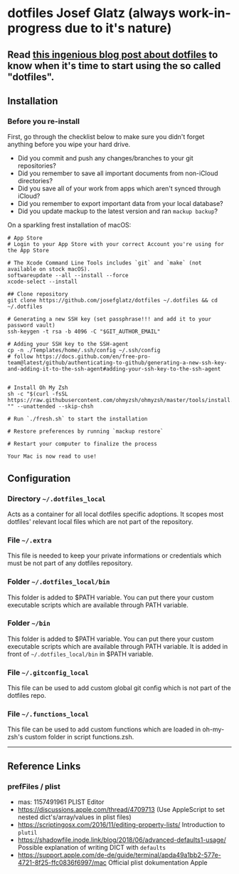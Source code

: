 # dotfiles Josef Glatz (always work-in-progress due to it's nature)

## Read [this ingenious blog post about dotfiles](https://driesvints.com/blog/getting-started-with-dotfiles/) to know when it's time to start using the so called "dotfiles".

## Installation

### Before you re-install

First, go through the checklist below to make sure you didn't forget anything before you wipe your hard drive.

- Did you commit and push any changes/branches to your git repositories?
- Did you remember to save all important documents from non-iCloud directories?
- Did you save all of your work from apps which aren't synced through iCloud?
- Did you remember to export important data from your local database?
- Did you update mackup to the latest version and ran `mackup backup`?

On a sparkling frest installation of macOS:

```
# App Store
# Login to your App Store with your correct Account you're using for the App Store

# The Xcode Command Line Tools includes `git` and `make` (not available on stock macOS).
softwareupdate --all --install --force
xcode-select --install

## Clone repository
git clone https://github.com/josefglatz/dotfiles ~/.dotfiles && cd ~/.dotfiles

# Generating a new SSH key (set passphrase!!! and add it to your password vault)
ssh-keygen -t rsa -b 4096 -C "$GIT_AUTHOR_EMAIL"

# Adding your SSH key to the SSH-agent
cp -n ./Templates/home/.ssh/config ~/.ssh/config
# follow https://docs.github.com/en/free-pro-team@latest/github/authenticating-to-github/generating-a-new-ssh-key-and-adding-it-to-the-ssh-agent#adding-your-ssh-key-to-the-ssh-agent


# Install Oh My Zsh
sh -c "$(curl -fsSL https://raw.githubusercontent.com/ohmyzsh/ohmyzsh/master/tools/install.sh)" "" --unattended --skip-chsh

# Run `./fresh.sh` to start the installation

# Restore preferences by running `mackup restore`

# Restart your computer to finalize the process

Your Mac is now read to use!
```

## Configuration

### Directory `~/.dotfiles_local`

Acts as a container for all local dotfiles specific adoptions. It scopes most dotfiles' relevant local files which are not part of the repository.

### File `~/.extra`

This file is needed to keep your private informations or credentials which must be not part of any dotfiles repository.

### Folder `~/.dotfiles_local/bin`

This folder is added to $PATH variable. You can put there your custom executable scripts which are available through PATH variable.

### Folder `~/bin`

This folder is added to $PATH variable. You can put there your custom executable scripts which are available through PATH variable. It is added in front of `~/.dotfiles_local/bin` in $PATH variable.

### File `~/.gitconfig_local`

This file can be used to add custom global git config which is not part of the dotfiles repo.

### File `~/.functions_local`

This file can be used to add custom functions which are loaded in oh-my-zsh's custom folder in script functions.zsh.

---

## Reference Links

### prefFiles / plist

* mas: 1157491961 PLIST Editor
* https://discussions.apple.com/thread/4709713 (Use AppleScript to set nested dict's/array/values in plist files)
* https://scriptingosx.com/2016/11/editing-property-lists/ Introduction to `plutil`
* https://shadowfile.inode.link/blog/2018/06/advanced-defaults1-usage/ Possible explanation of writing DICT with `defaults`
* https://support.apple.com/de-de/guide/terminal/apda49a1bb2-577e-4721-8f25-ffc0836f6997/mac Official plist dokumentation Apple
